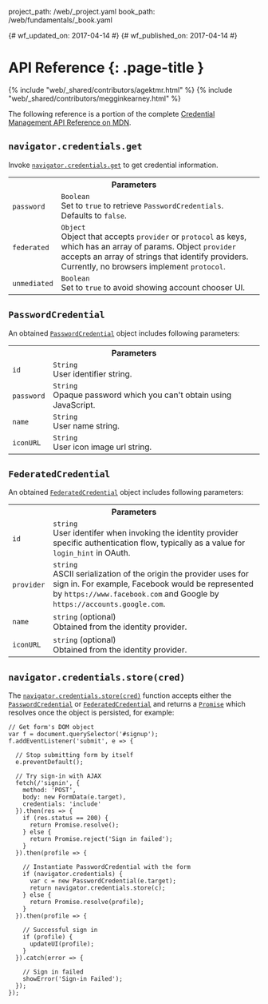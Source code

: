 project_path: /web/_project.yaml
book_path: /web/fundamentals/_book.yaml

{# wf_updated_on: 2017-04-14 #}
{# wf_published_on: 2017-04-14 #}

# API Reference {: .page-title }

{% include "web/_shared/contributors/agektmr.html" %}
{% include "web/_shared/contributors/megginkearney.html" %}

The following reference is a portion of the complete [Credential Management API Reference on MDN](https://developer.mozilla.org/en-US/docs/Web/API/Credential_Management_API).

## `navigator.credentials.get`

Invoke [`navigator.credentials.get`](https://developer.mozilla.org/en-US/docs/Web/API/CredentialsContainer/get) to get credential information.

<table class="responsive properties">
  <tbody>
    <tr>
      <th colspan=2>Parameters</th>
    </tr>
    <tr>
      <td>
        <code>password</code>
      </td>
      <td>
        <code>Boolean</code><br>
        Set to <code>true</code> to retrieve <code>PasswordCredentials</code>.
        Defaults to <code>false</code>.
      </td>
    </tr>
    <tr>
      <td>
        <code>federated</code>
      </td>
      <td>
        <code>Object</code><br>
        Object that accepts <code>provider</code> or <code>protocol</code> as
        keys, which has an array of params. Object <code>provider</code>
        accepts an array of strings that identify providers. Currently, no 
        browsers implement <code>protocol</code>.
      </td>
    </tr>
    <tr>
      <td>
        <code>unmediated</code>
      </td>
      <td>
        <code>Boolean</code><br>
        Set to <code>true</code> to avoid showing account chooser UI.
      </td>
    </tr>
  </tbody>
</table>

## `PasswordCredential`

An obtained [`PasswordCredential`](https://developer.mozilla.org/en-US/docs/Web/API/PasswordCredential) object includes following parameters:

<table class="responsive properties">
  <tbody>
    <tr>
      <th colspan=2>Parameters</th>
    </tr>
    <tr>
      <td>
        <code>id</code>
      </td>
      <td>
        <code>String</code><br>
        User identifier string.
      </td>
    </tr>
    <tr>
      <td>
        <code>password</code>
      </td>
      <td>
        <code>String</code><br>
        Opaque password which you can't obtain using JavaScript.
      </td>
    </tr>
    <tr>
      <td>
        <code>name</code>
      </td>
      <td>
        <code>String</code><br>
        User name string.
      </td>
    </tr>
    <tr>
      <td>
        <code>iconURL</code>
      </td>
      <td>
        <code>String</code><br>
        User icon image url string.
      </td>
    </tr>
  </tbody>
</table>

## `FederatedCredential`

An obtained [`FederatedCredential`](https://developer.mozilla.org/en-US/docs/Web/API/FederatedCredential) object includes following parameters:

<table class="responsive properties">
  <tbody>
    <tr>
      <th colspan=2>Parameters</th>
    </tr>
    <tr>
      <td>
        <code>id</code>
      </td>
      <td>
        <code>string</code><br>
        User identifer when invoking the identity provider specific
        authentication flow, typically as a value for <code>login_hint</code>
        in OAuth.
      </td>
    </tr>
    <tr>
      <td>
        <code>provider</code>
      </td>
      <td>
        <code>string</code><br>
        ASCII serialization of the origin the provider uses for sign in. 
        For example, Facebook would be represented by 
        <code>https://www.facebook.com</code> and Google by 
        <code>https://accounts.google.com</code>.
      </td>
    </tr>
    <tr>
      <td>
        <code>name</code>
      </td>
      <td>
        <code>string</code> (optional)<br>
        Obtained from the identity provider.
      </td>
    </tr>
    <tr>
      <td>
        <code>iconURL</code>
      </td>
      <td>
        <code>string</code> (optional)<br>
        Obtained from the identity provider.
      </td>
    </tr>
  </tbody>
</table>

## `navigator.credentials.store(cred)`

The [`navigator.credentials.store(cred)`](https://developer.mozilla.org/en-US/docs/Web/API/CredentialsContainer/store) function accepts either the
[`PasswordCredential`](#passwordcredential) or
[`FederatedCredential`](#federatedcredential)
and returns a
[`Promise`](https://developer.mozilla.org/en-US/docs/Web/JavaScript/Reference/Global_Objects/Promise)
which resolves once the object is persisted, for example: 

    // Get form's DOM object
    var f = document.querySelector('#signup');
    f.addEventListener('submit', e => {

      // Stop submitting form by itself
      e.preventDefault();

      // Try sign-in with AJAX
      fetch(/'signin', {
        method: 'POST',
        body: new FormData(e.target),
        credentials: 'include'
      }).then(res => {
        if (res.status == 200) {
          return Promise.resolve();
        } else {
          return Promise.reject('Sign in failed');
        }
      }).then(profile => {

        // Instantiate PasswordCredential with the form
        if (navigator.credentials) {
          var c = new PasswordCredential(e.target);
          return navigator.credentials.store(c);
        } else {
          return Promise.resolve(profile);
        }
      }).then(profile => {

        // Successful sign in
        if (profile) {
          updateUI(profile);
        }
      }).catch(error => {

        // Sign in failed
        showError('Sign-in Failed');
      });
    });


